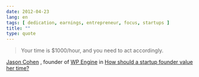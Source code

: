 ```yaml
---
date: 2012-04-23
lang: en
tags: [ dedication, earnings, entrepreneur, focus, startups ]
title: ""
type: quote
---
```


> Your time is \$1000/hour, and you need to act accordingly.

[Jason Cohen](http://twitter.com/asmartbear) , founder of [WP
Engine](http://wpengine.com) in [How should a startup founder value her
time?](http://blog.asmartbear.com/value-time.html)

